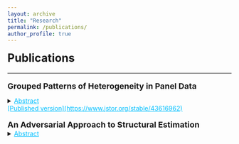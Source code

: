 ```yaml
---
layout: archive
title: "Research"
permalink: /publications/
author_profile: true
---
```



**<span style="font-size: 25px; line-height: 1.5;">Publications </span>** 

---
<p style="font-size: 18px; margin-bottom: 1.5px; font-weight: bold;">Grouped Patterns of Heterogeneity in Panel Data</p>



<span><details>
  <summary><span style="color: #00BFFF; text-decoration:underline; font-size: 14px; margin-bottom: 2px;">Abstract</span></summary>
  <p style="font-size: 14px;">This paper introduces time-varying grouped patterns of heterogeneity in linear panel data models. A distinctive feature of our approach is that group membership is left unrestricted. We estimate the parameters of the model using a “grouped fixed-effects” estimator that minimizes a least squares criterion with respect to all possible groupings of the cross-sectional units. Recent advances in the clustering literature allow for fast and efficient computation. We provide conditions under which our estimator is consistent as both dimensions of the panel tend to infinity, and we develop inference methods. Finally, we allow for grouped patterns of unobserved heterogeneity in the study of the link between income and democracy across countries.</p>
</details></span> <span style="color: #00BFFF; text-decoration:underline; font-size: 14px;">[Published version](https://www.jstor.org/stable/43616962)</span>


<p style="font-size: 18px; margin-bottom: 1.5px; font-weight: bold;">An Adversarial Approach to Structural Estimation</p>


<details>
  <summary><span style="color: #00BFFF; text-decoration:underline; font-size: 14px; margin-bottom: 2px;">Abstract</span></summary>
  <p style="font-size: 14px;">We propose a new simulation-based estimation method, adversarial estimation, for structural models. The estimator is formulated as the solution to a minimax problem between a generator (which generates simulated observations using the structural model) and a discriminator (which classifies whether an observation is simulated). The discriminator maximizes the accuracy of its
classification while the generator minimizes it. We show that, with a sufficiently
rich discriminator, the adversarial estimator attains parametric efficiency under correct specification and the parametric rate under misspecification. We advocate the use of a neural network as a discriminator that can exploit adaptivity properties and attain fast rates of convergence. We apply our method to the elderly’s saving decision model and show that our estimator uncovers the bequest motive as an important source of saving across the wealth distribution, not only for the rich.</p>
</details>

